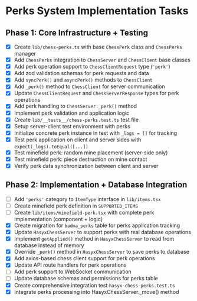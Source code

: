 # Perks System Implementation Tasks

## Phase 1: Core Infrastructure + Testing

- [x] Create `lib/chess-perks.ts` with base `ChessPerk` class and `ChessPerks` manager
- [x] Add `ChessPerks` integration to `ChessServer` and `ChessClient` base classes
- [x] Add perk operation support to `ChessClientRequest` type (`'perk'`)
- [x] Add zod validation schemas for perk requests and data
- [x] Add `syncPerk()` and `asyncPerk()` methods to `ChessClient`
- [x] Add `_perk()` method to `ChessClient` for server communication
- [x] Update `ChessClientRequest` and `ChessServerResponse` types for perk operations
- [x] Add perk handling to `ChessServer._perk()` method
- [x] Implement perk validation and application logic
- [x] Create `lib/__tests__/chess-perks.test.ts` test file
- [x] Setup server-client test environment with perks
- [x] Initialize concrete perk instance in test with `_logs = []` for tracking
- [x] Test perk application on client and server sides with `expect(_logs).toEqual([...])`
- [x] Test minefield perk: random mine placement (server-side only)
- [x] Test minefield perk: piece destruction on mine contact
- [x] Verify perk data synchronization between client and server

## Phase 2: Implementation + Database Integration

- [ ] Add `'perks'` category to `ItemType` interface in `lib/items.tsx`
- [ ] Create minefield perk definition in `SUPPORTED_ITEMS`
- [ ] Create `lib/items/minefield-perk.tsx` with complete perk implementation (component + logic)
- [x] Create migration for `badma_perks` table for perks application tracking
- [x] Update `HasyxChessServer` to support perks with real database operations
- [x] Implement `getApplied()` method in `HasyxChessServer` to read from database instead of memory
- [x] Override `_perk()` method in `HasyxChessServer` to save perks to database
- [x] Add axios-based chess client support for perk operations
- [x] Update API route handlers for perk operations
- [ ] Add perk support to WebSocket communication
- [ ] Update database schemas and permissions for perks table
- [x] Create comprehensive integration test `hasyx-chess-perks.test.ts`
- [x] Integrate perks processing into HasyxChessServer._move() method
